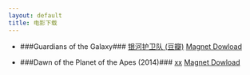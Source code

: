 ```yaml
---
layout: default
title: 电影下载
---
```


- ###Guardians of the Galaxy###
  [银河护卫队 (豆瓣)](http://movie.douban.com/subject/7065154/)
  [Magnet Dowload](magnet:?xt=urn:btih:b57a00f9f5846e6f02ec335a9859283f1c14e98f&dn=Guardians+Of+The+Galaxy+2014+1080p+BRRip+x264+DTS-JYK&tr=udp%3A%2F%2Ftracker.openbittorrent.com%3A80&tr=udp%3A%2F%2Ftracker.publicbt.com%3A80&tr=udp%3A%2F%2Ftracker.istole.it%3A6969&tr=udp%3A%2F%2Fopen.demonii.com%3A1337)

- ###Dawn of the Planet of the Apes (2014)###
  [xx](http://baidu.com/)
  [Magnet Dowload](magnet:?xt=urn:btih:a6a34062f05e38c0d5ec7d3e0028f6403a1f1613&dn=Dawn+of+the+Planet+of+the+Apes+%282014%29+1080p+BlurayRip%2C+Dual&tr=udp%3A%2F%2Ftracker.openbittorrent.com%3A80&tr=udp%3A%2F%2Ftracker.publicbt.com%3A80&tr=udp%3A%2F%2Ftracker.istole.it%3A6969&tr=udp%3A%2F%2Fopen.demonii.com%3A1337)
